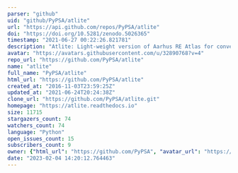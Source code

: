```yaml
---
parser: "github"
uid: "github/PyPSA/atlite"
url: "https://api.github.com/repos/PyPSA/atlite"
doi: "https://doi.org/10.5281/zenodo.5026365"
timestamp: "2021-06-27 00:22:26.821781"
description: "Atlite: Light-weight version of Aarhus RE Atlas for converting weather data to power systems data"
avatar: "https://avatars.githubusercontent.com/u/32890768?v=4"
repo_url: "https://github.com/PyPSA/atlite"
name: "atlite"
full_name: "PyPSA/atlite"
html_url: "https://github.com/PyPSA/atlite"
created_at: "2016-11-03T23:59:25Z"
updated_at: "2021-06-24T20:24:38Z"
clone_url: "https://github.com/PyPSA/atlite.git"
homepage: "https://atlite.readthedocs.io"
size: 11715
stargazers_count: 74
watchers_count: 74
language: "Python"
open_issues_count: 15
subscribers_count: 9
owner: {"html_url": "https://github.com/PyPSA", "avatar_url": "https://avatars.githubusercontent.com/u/32890768?v=4", "login": "PyPSA", "type": "Organization"}
date: "2023-02-04 14:20:12.764463"
---
```

